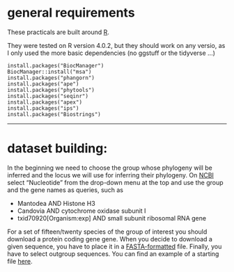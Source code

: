 # general requirements


These practicals are built around [R](https://rstudio-education.github.io/hopr/starting.html).

They were tested on R version 4.0.2, but they should work on any versio, as I only used the more basic dependencies (no ggstuff or the tidyverse ...)


```
install.packages("BiocManager")
BiocManager::install("msa")
install.packages("phangorn")
install.packages("ape")
install.packages("phytools")
install.packages("seqinr")
install.packages("apex")
install.packages("ips")
install.packages("Biostrings")
```


---


# dataset building:

In the beginning we need to choose the group whose phylogeny will be inferred and the locus we will use for inferring their phylogeny. 
On [NCBI](https://www.ncbi.nlm.nih.gov/) select “Nucleotide” from the drop-down menu at the top and use the group and the gene names as queries, such as

- Mantodea AND Histone H3 
- Candovia AND cytochrome oxidase subunit I 
- txid70920[Organism:exp] AND small subunit ribosomal RNA gene 

For a set of fifteen/twenty species of the group of interest you should download a protein coding gene gene.
When you decide to download a given sequence, you have to place it in a [FASTA-formatted](https://en.wikipedia.org/wiki/FASTA_format) file.
Finally, you have to select outgroup sequences. You can find an example of a starting file [here](https://github.com/for-giobbe/Rphy/blob/main/sequences/COX1.nt.fa).